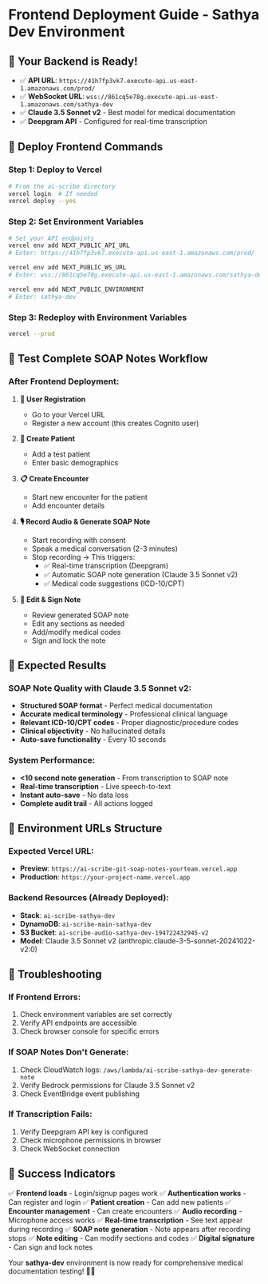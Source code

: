 # Frontend Deployment Guide - Sathya Dev Environment

## 🎯 **Your Backend is Ready!**
- ✅ **API URL**: `https://41h7fp3vk7.execute-api.us-east-1.amazonaws.com/prod/`
- ✅ **WebSocket URL**: `wss://861cq5e78g.execute-api.us-east-1.amazonaws.com/sathya-dev`
- ✅ **Claude 3.5 Sonnet v2** - Best model for medical documentation
- ✅ **Deepgram API** - Configured for real-time transcription

## 🚀 **Deploy Frontend Commands**

### **Step 1: Deploy to Vercel**
```bash
# From the ai-scribe directory
vercel login  # If needed
vercel deploy --yes
```

### **Step 2: Set Environment Variables**
```bash
# Set your API endpoints
vercel env add NEXT_PUBLIC_API_URL
# Enter: https://41h7fp3vk7.execute-api.us-east-1.amazonaws.com/prod/

vercel env add NEXT_PUBLIC_WS_URL
# Enter: wss://861cq5e78g.execute-api.us-east-1.amazonaws.com/sathya-dev

vercel env add NEXT_PUBLIC_ENVIRONMENT
# Enter: sathya-dev
```

### **Step 3: Redeploy with Environment Variables**
```bash
vercel --prod
```

## 🧪 **Test Complete SOAP Notes Workflow**

### **After Frontend Deployment:**

1. **🔐 User Registration**
   - Go to your Vercel URL
   - Register a new account (this creates Cognito user)

2. **👤 Create Patient** 
   - Add a test patient
   - Enter basic demographics

3. **📋 Create Encounter**
   - Start new encounter for the patient
   - Add encounter details

4. **🎙️ Record Audio & Generate SOAP Note**
   - Start recording with consent
   - Speak a medical conversation (2-3 minutes)
   - Stop recording → This triggers:
     - ✅ Real-time transcription (Deepgram)
     - ✅ Automatic SOAP note generation (Claude 3.5 Sonnet v2)
     - ✅ Medical code suggestions (ICD-10/CPT)

5. **📝 Edit & Sign Note**
   - Review generated SOAP note
   - Edit any sections as needed
   - Add/modify medical codes
   - Sign and lock the note

## 🎉 **Expected Results**

### **SOAP Note Quality with Claude 3.5 Sonnet v2:**
- **Structured SOAP format** - Perfect medical documentation
- **Accurate medical terminology** - Professional clinical language
- **Relevant ICD-10/CPT codes** - Proper diagnostic/procedure codes
- **Clinical objectivity** - No hallucinated details
- **Auto-save functionality** - Every 10 seconds

### **System Performance:**
- **<10 second note generation** - From transcription to SOAP note
- **Real-time transcription** - Live speech-to-text
- **Instant auto-save** - No data loss
- **Complete audit trail** - All actions logged

## 🔧 **Environment URLs Structure**

### **Expected Vercel URL:**
- **Preview**: `https://ai-scribe-git-soap-notes-yourteam.vercel.app`
- **Production**: `https://your-project-name.vercel.app`

### **Backend Resources (Already Deployed):**
- **Stack**: `ai-scribe-sathya-dev`
- **DynamoDB**: `ai-scribe-main-sathya-dev`
- **S3 Bucket**: `ai-scribe-audio-sathya-dev-194722432945-v2`
- **Model**: Claude 3.5 Sonnet v2 (anthropic.claude-3-5-sonnet-20241022-v2:0)

## 🚨 **Troubleshooting**

### **If Frontend Errors:**
1. Check environment variables are set correctly
2. Verify API endpoints are accessible
3. Check browser console for specific errors

### **If SOAP Notes Don't Generate:**
1. Check CloudWatch logs: `/aws/lambda/ai-scribe-sathya-dev-generate-note`
2. Verify Bedrock permissions for Claude 3.5 Sonnet v2
3. Check EventBridge event publishing

### **If Transcription Fails:**
1. Verify Deepgram API key is configured
2. Check microphone permissions in browser
3. Check WebSocket connection

## 🎯 **Success Indicators**

✅ **Frontend loads** - Login/signup pages work
✅ **Authentication works** - Can register and login
✅ **Patient creation** - Can add new patients
✅ **Encounter management** - Can create encounters
✅ **Audio recording** - Microphone access works
✅ **Real-time transcription** - See text appear during recording
✅ **SOAP note generation** - Note appears after recording stops
✅ **Note editing** - Can modify sections and codes
✅ **Digital signature** - Can sign and lock notes

Your **sathya-dev** environment is now ready for comprehensive medical documentation testing! 🏥✨